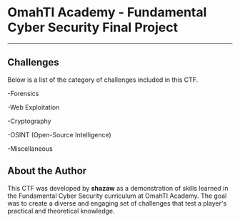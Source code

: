 # OmahTI Academy - Fundamental Cyber Security Final Project
---

## Challenges
Below is a list of the category of challenges included in this CTF.

-Forensics

-Web Exploitation

-Cryptography

-OSINT (Open-Source Intelligence)

-Miscellaneous

## About the Author
This CTF was developed by **shazaw** as a demonstration of skills learned in the Fundamental Cyber Security curriculum at OmahTI Academy. The goal was to create a diverse and engaging set of challenges that test a player's practical and theoretical knowledge.

